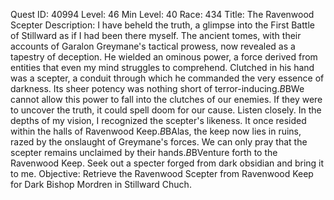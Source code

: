 Quest ID: 40994
Level: 46
Min Level: 40
Race: 434
Title: The Ravenwood Scepter
Description: I have beheld the truth, a glimpse into the First Battle of Stillward as if I had been there myself. The ancient tomes, with their accounts of Garalon Greymane's tactical prowess, now revealed as a tapestry of deception. He wielded an ominous power, a force derived from entities that even my mind struggles to comprehend. Clutched in his hand was a scepter, a conduit through which he commanded the very essence of darkness. Its sheer potency was nothing short of terror-inducing.$B$BWe cannot allow this power to fall into the clutches of our enemies. If they were to uncover the truth, it could spell doom for our cause. Listen closely. In the depths of my vision, I recognized the scepter's likeness. It once resided within the halls of Ravenwood Keep.$B$BAlas, the keep now lies in ruins, razed by the onslaught of Greymane's forces. We can only pray that the scepter remains unclaimed by their hands.$B$BVenture forth to the Ravenwood Keep. Seek out a specter forged from dark obsidian and bring it to me.
Objective: Retrieve the Ravenwood Scepter from Ravenwood Keep for Dark Bishop Mordren in Stillward Chuch.
